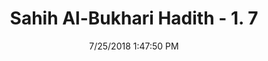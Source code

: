 ---
title        : "Sahih Al-Bukhari Hadith - 1. 7"
date         : 7/25/2018 1:47:50 PM
draft        : false
type         : "hadith"
layout       : "hadith"
BookCode     : "SHB"
VolumeNumber : "1"
HadithNumber : "7"
categories  :  ["Faith-'Your invocation is your faith'"]
tags  :  ["Ibn Umar"]
---